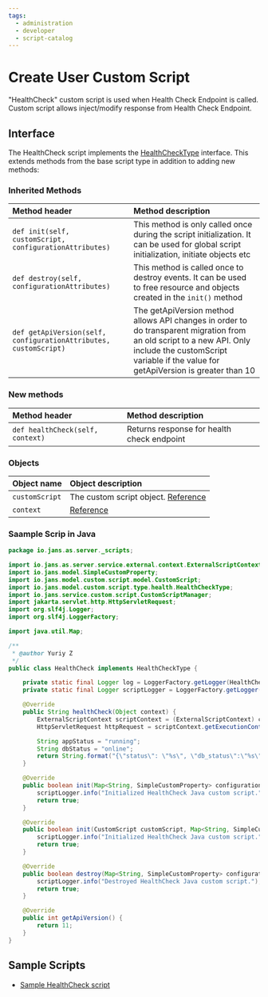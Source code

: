 ```yaml
---
tags:
  - administration
  - developer
  - script-catalog
---
```


# Create User Custom Script


"HealthCheck" custom script is used when Health Check Endpoint is called.
Custom script allows inject/modify response from Health Check Endpoint.

## Interface
The HealthCheck script implements the [HealthCheckType](https://github.com/JanssenProject/jans/blob/main/jans-core/script/src/main/java/io/jans/model/custom/script/type/health_check/HealthCheckType.java) interface. This extends methods from the base script type in addition to adding new methods:

### Inherited Methods
| Method header | Method description |
|:-----|:------|
| `def init(self, customScript, configurationAttributes)` | This method is only called once during the script initialization. It can be used for global script initialization, initiate objects etc |
| `def destroy(self, configurationAttributes)` | This method is called once to destroy events. It can be used to free resource and objects created in the `init()` method |
| `def getApiVersion(self, configurationAttributes, customScript)` | The getApiVersion method allows API changes in order to do transparent migration from an old script to a new API. Only include the customScript variable if the value for getApiVersion is greater than 10 |

### New methods
| Method header | Method description |
|:-----|:------|
|`def healthCheck(self, context)`| Returns response for health check endpoint


### Objects
| Object name | Object description |
|:-----|:------|
|`customScript`| The custom script object. [Reference](https://github.com/JanssenProject/jans/blob/main/jans-core/script/src/main/java/io/jans/model/custom/script/model/CustomScript.java) |
|`context`| [Reference](https://github.com/JanssenProject/jans/blob/main/jans-auth-server/server/src/main/java/io/jans/as/server/service/external/context/ExternalScriptContext.java) |


### Saample Scrip in Java

```java
package io.jans.as.server._scripts;

import io.jans.as.server.service.external.context.ExternalScriptContext;
import io.jans.model.SimpleCustomProperty;
import io.jans.model.custom.script.model.CustomScript;
import io.jans.model.custom.script.type.health.HealthCheckType;
import io.jans.service.custom.script.CustomScriptManager;
import jakarta.servlet.http.HttpServletRequest;
import org.slf4j.Logger;
import org.slf4j.LoggerFactory;

import java.util.Map;

/**
 * @author Yuriy Z
 */
public class HealthCheck implements HealthCheckType {

    private static final Logger log = LoggerFactory.getLogger(HealthCheck.class);
    private static final Logger scriptLogger = LoggerFactory.getLogger(CustomScriptManager.class);

    @Override
    public String healthCheck(Object context) {
        ExternalScriptContext scriptContext = (ExternalScriptContext) context;
        HttpServletRequest httpRequest = scriptContext.getExecutionContext().getHttpRequest();

        String appStatus = "running";
        String dbStatus = "online";
        return String.format("{\"status\": \"%s\", \"db_status\":\"%s\"}", appStatus, dbStatus);
    }

    @Override
    public boolean init(Map<String, SimpleCustomProperty> configurationAttributes) {
        scriptLogger.info("Initialized HealthCheck Java custom script.");
        return true;
    }

    @Override
    public boolean init(CustomScript customScript, Map<String, SimpleCustomProperty> configurationAttributes) {
        scriptLogger.info("Initialized HealthCheck Java custom script.");
        return true;
    }

    @Override
    public boolean destroy(Map<String, SimpleCustomProperty> configurationAttributes) {
        scriptLogger.info("Destroyed HealthCheck Java custom script.");
        return true;
    }

    @Override
    public int getApiVersion() {
        return 11;
    }
}

``` 

## Sample Scripts
- [Sample HealthCheck script](../../../script-catalog/health_check/HealthCheck.java)
